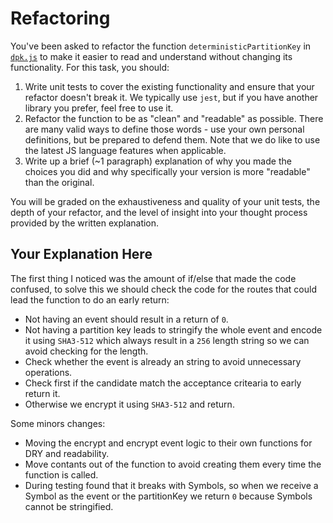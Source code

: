 # Refactoring

You've been asked to refactor the function `deterministicPartitionKey` in [`dpk.js`](dpk.js) to make it easier to read and understand without changing its functionality. For this task, you should:

1. Write unit tests to cover the existing functionality and ensure that your refactor doesn't break it. We typically use `jest`, but if you have another library you prefer, feel free to use it.
2. Refactor the function to be as "clean" and "readable" as possible. There are many valid ways to define those words - use your own personal definitions, but be prepared to defend them. Note that we do like to use the latest JS language features when applicable.
3. Write up a brief (~1 paragraph) explanation of why you made the choices you did and why specifically your version is more "readable" than the original.

You will be graded on the exhaustiveness and quality of your unit tests, the depth of your refactor, and the level of insight into your thought process provided by the written explanation.

## Your Explanation Here

The first thing I noticed was the amount of if/else that made the code confused, to solve this we should check the code for the routes that could lead the function to do an early return:
 - Not having an event should result in a return of `0`.
 - Not having a partition key leads to stringify the whole event and encode it using `SHA3-512` which always result in a `256` length string so we can avoid checking for the length.
 - Check whether the event is already an string to avoid unnecessary operations.
 - Check first if the candidate match the acceptance critearia to early return it.
 - Otherwise we encrypt it using `SHA3-512` and return.

 Some minors changes:
 - Moving the encrypt and encrypt event logic to their own functions for DRY and readability.
 - Move contants out of the function to avoid creating them every time the function is called.
 - During testing found that it breaks with Symbols, so when we receive a Symbol as the event or the partitionKey we return `0` because Symbols cannot be stringified.
